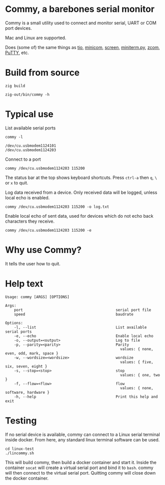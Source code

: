 # Commy, a barebones serial monitor

Commy is a small utility used to connect and monitor serial, UART or COM port devices.

Mac and Linux are supported.

Does (some of) the same things as [tio](https://github.com/tio/tio), [minicom](https://en.wikipedia.org/wiki/Minicom), [screen](https://www.gnu.org/software/screen/), [miniterm.py](https://github.com/pyserial/pyserial/blob/master/serial/tools/miniterm.py), [zcom](https://github.com/ZigEmbeddedGroup/zcom), [PuTTY](https://www.putty.org/), etc.

# Build from source

    zig build

    zig-out/bin/commy -h

# Typical use

List available serial ports

    commy -l

    /dev/cu.usbmodem1124101
    /dev/cu.usbmodem1124203

Connect to a port

    commy /dev/cu.usbmodem1124203 115200

The status bar at the top shows keyboard shortcuts. Press `ctrl-a` then `q`, `\` or `x` to quit.

Log data received from a device. Only received data will be logged, unless local echo is enabled.

    commy /dev/cu.usbmodem1124203 115200 -o log.txt

Enable local echo of sent data, used for devices which do not echo back characters they receive.

    commy /dev/cu.usbmodem1124203 115200 -e

# Why use Commy?

It tells the user how to quit.

# Help text

    Usage: commy [ARGS] [OPTIONS]

    Args:
        port                                          serial port file
        speed                                         baudrate

    Options:
        -l, --list                                    List available serial ports
        -e, --echo                                    Enable local echo
        -o, --output=<output>                         Log to file
        -p, --parity=<parity>                         Parity
                                                        values: { none, even, odd, mark, space }
        -w, --wordsize=<wordsize>                     wordsize
                                                        values: { five, six, seven, eight }
        -s, --stop=<stop>                             stop
                                                        values: { one, two }
        -f, --flow=<flow>                             flow
                                                        values: { none, software, hardware }
        -h, --help                                    Print this help and exit

# Testing

If no serial device is available, commy can connect to a Linux serial terminal inside docker. From here, any standard linux terminal software can be used.

    cd linux-test
    ./lincommy.sh

This will build commy, then build a docker container and start it. Inside the container `socat` will create a virtual serial port and bind it to `bash`. commy will then connect to the virtual serial port. Quitting commy will close down the docker container.

